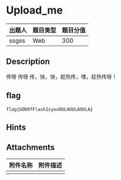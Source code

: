 # Upload_me

| 出题人 | 题目类型 | 题目分值 |
| :--- | :--- | :--- |
| ssgss | Web | 300 |

## Description

传呀 传呀 传，快，快，趁热传，嘿，趁热传呀！

## flag

`flag{GOD0fFlask1syouOULAOULAOULA}`

## Hints

## Attachments

| 附件名称 | 附件描述 |
| :------- | :------- |
|          |          |
